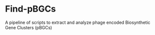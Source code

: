 # Find-pBGCs
A pipeline of scripts to extract and analyze phage encoded Biosynthetic Gene Clusters (pBGCs)
